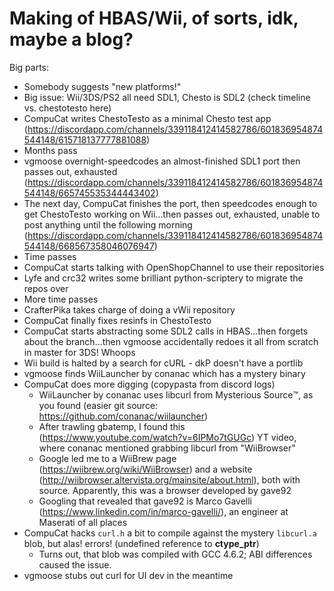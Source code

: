 # Making of HBAS/Wii, of sorts, idk, maybe a blog?

Big parts:
- Somebody suggests "new platforms!"
- Big issue: Wii/3DS/PS2 all need SDL1, Chesto is SDL2 (check timeline vs. chestotesto here)
- CompuCat writes ChestoTesto as a minimal Chesto test app (https://discordapp.com/channels/339118412414582786/601836954874544148/615718137777881088)
- Months pass
- vgmoose overnight-speedcodes an almost-finished SDL1 port then passes out, exhausted (https://discordapp.com/channels/339118412414582786/601836954874544148/665745535344443402)
- The next day, CompuCat finishes the port, then speedcodes enough to get ChestoTesto working on Wii...then passes out, exhausted, unable to post anything until the following morning (https://discordapp.com/channels/339118412414582786/601836954874544148/668567358046076947)
- Time passes
- CompuCat starts talking with OpenShopChannel to use their repositories
- Lyfe and crc32 writes some brilliant python-scriptery to migrate the repos over
- More time passes
- CrafterPika takes charge of doing a vWii repository
- CompuCat finally fixes resinfs in ChestoTesto
- CompuCat starts abstracting some SDL2 calls in HBAS...then forgets about the branch...then vgmoose accidentally redoes it all from scratch in master for 3DS! Whoops
- Wii build is halted by a search for cURL - dkP doesn't have a portlib
- vgmoose finds WiiLauncher by conanac which has a mystery binary
- CompuCat does more digging (copypasta from discord logs)
  - WiiLauncher by conanac uses libcurl from Mysterious Source™️, as you found (easier git source: https://github.com/conanac/wiilauncher)
  - After trawling gbatemp, I found this (https://www.youtube.com/watch?v=6IPMo7tGUGc) YT video, where conanac mentioned grabbing libcurl from "WiiBrowser"
  - Google led me to a WiiBrew page (https://wiibrew.org/wiki/WiiBrowser) and a website (http://wiibrowser.altervista.org/mainsite/about.html), both with source. Apparently, this was a browser developed by gave92
  - Googling that revealed that gave92 is Marco Gavelli (https://www.linkedin.com/in/marco-gavelli/), an engineer at Maserati of all places
- CompuCat hacks `curl.h` a bit to compile against the mystery `libcurl.a` blob, but alas! errors! (undefined reference to __ctype_ptr__)
  - Turns out, that blob was compiled with GCC 4.6.2; ABI differences caused the issue.
- vgmoose stubs out curl for UI dev in the meantime
